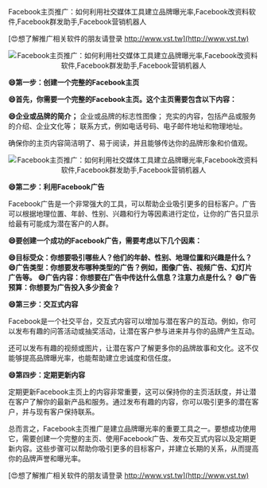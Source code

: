 Facebook主页推广：如何利用社交媒体工具建立品牌曝光率,Facebook改资料软件,Facebook群发助手,Facebook营销机器人

[😍想了解推广相关软件的朋友请登录 http://www.vst.tw](http://www.vst.tw)

 <center><img src="https://vst.tw/MP4/tuiguang/png/0.png" alt="Facebook主页推广：如何利用社交媒体工具建立品牌曝光率,Facebook改资料软件,Facebook群发助手,Facebook营销机器人"></center>

**😄第一步：创建一个完整的Facebook主页**

**😄首先，你需要一个完整的Facebook主页。这个主页需要包含以下内容：**

**😄企业或品牌的简介；**
企业或品牌的标志性图像；
充实的内容，包括产品或服务的介绍、企业文化等；
联系方式，例如电话号码、电子邮件地址和物理地址。

确保你的主页内容简洁明了、易于阅读，并且能够传达你的品牌形象和价值观。

 <center><img src="https://vst.tw/MP4/tuiguang/png/2.png" alt="Facebook主页推广：如何利用社交媒体工具建立品牌曝光率,Facebook改资料软件,Facebook群发助手,Facebook营销机器人"></center>

**😄第二步：利用Facebook广告**

Facebook广告是一个非常强大的工具，可以帮助企业吸引更多的目标客户。广告可以根据地理位置、年龄、性别、兴趣和行为等因素进行定位，让你的广告只显示给最有可能成为潜在客户的人群。

**😄要创建一个成功的Facebook广告，需要考虑以下几个因素：**

**😄目标受众：你想要吸引哪些人？他们的年龄、性别、地理位置和兴趣是什么？**
**😄广告类型：你想要发布哪种类型的广告？例如，图像广告、视频广告、幻灯片广告等。**
**😄广告内容：你想要在广告中传达什么信息？注意力点是什么？**
**😄广告预算：你想要为广告投入多少资金？**

**😄第三步：交互式内容**

Facebook是一个社交平台，交互式内容可以增加与潜在客户的互动。例如，你可以发布有趣的问答活动或抽奖活动，让潜在客户参与进来并与你的品牌产生互动。

还可以发布有趣的视频或图片，让潜在客户了解更多你的品牌故事和文化。这不仅能够提高品牌曝光率，也能帮助建立忠诚度和信任度。

**😄第四步：定期更新内容**

定期更新Facebook主页上的内容非常重要，这可以保持你的主页活跃度，并让潜在客户了解你的最新产品和服务。通过发布有趣的内容，你可以吸引更多的潜在客户，并与现有客户保持联系。

总而言之，Facebook主页推广是建立品牌曝光率的重要工具之一。要想成功使用它，需要创建一个完整的主页、使用Facebook广告、发布交互式内容以及定期更新内容。这些步骤可以帮助你吸引更多的目标客户，并建立长期的关系，从而提高你的品牌声誉和曝光率。

[😍想了解推广相关软件的朋友请登录 http://www.vst.tw](http://www.vst.tw)



